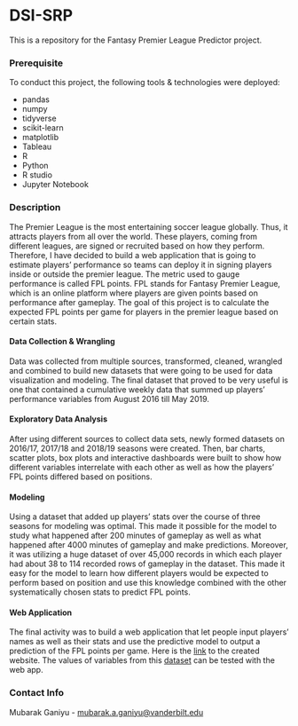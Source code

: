 # DSI-SRP

This is a repository for the Fantasy Premier League Predictor project.

### Prerequisite
To conduct this project, the following tools & technologies were deployed:
- pandas
- numpy
- tidyverse
- scikit-learn
- matplotlib
- Tableau
- R
- Python
- R studio
- Jupyter Notebook

### Description
The Premier League is the most entertaining soccer league globally. Thus, it
attracts players from all over the world. These players, coming from different leagues,
are signed or recruited based on how they perform. Therefore, I have decided to build a
web application that is going to estimate players’ performance so teams can deploy it in
signing players inside or outside the premier league. The metric used to gauge
performance is called FPL points. FPL stands for Fantasy Premier League, which is an
online platform where players are given points based on performance after gameplay.
The goal of this project is to calculate the expected FPL points per game for players in
the premier league based on certain stats.

#### Data Collection & Wrangling
Data was collected from multiple sources, transformed,
cleaned, wrangled and combined to build new datasets that were going to be used for
data visualization and modeling. The final dataset that proved to be very useful is one
that contained a cumulative weekly data that summed up players’ performance
variables from August 2016 till May 2019.

#### Exploratory Data Analysis
After using different sources to collect data sets, newly
formed datasets on 2016/17, 2017/18 and 2018/19 seasons were created. Then, bar
charts, scatter plots, box plots and interactive dashboards were built to show how
different variables interrelate with each other as well as how the players’ FPL points
differed based on positions.

#### Modeling
Using a dataset that added up players’ stats over the course of three
seasons for modeling was optimal. This made it possible for the model to study what
happened after 200 minutes of gameplay as well as what happened after 4000 minutes
of gameplay and make predictions. Moreover, it was utilizing a huge dataset of over
45,000 records in which each player had about 38 to 114 recorded rows of gameplay in
the dataset. This made it easy for the model to learn how different players would be
expected to perform based on position and use this knowledge combined with the other
systematically chosen stats to predict FPL points.

#### Web Application
The final activity was to build a web application that let people input
players’ names as well as their stats and use the predictive model to output a prediction
of the FPL points per game. Here is the [link](https://fpl-predictor.herokuapp.com/) to the created website. The values of
variables from this [dataset](https://docs.google.com/spreadsheets/d/129W2qsK1sHmTfqVh4PLSX14ZrVKFg1t_xVz6LlsuIRQ/edit#gid=405641194) can be tested with the web app.

### Contact Info

Mubarak Ganiyu - mubarak.a.ganiyu@vanderbilt.edu

